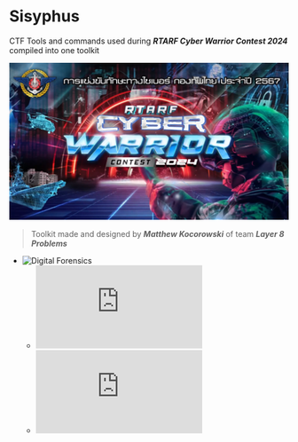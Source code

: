 # **Sisyphus**

CTF Tools and commands used during _**RTARF Cyber Warrior Contest 2024**_ compiled into one toolkit

![RTARF CWC 2024 Main Graphic](https://github.com/mattkoco/Sisyphus/blob/main/Screenshot%202024-07-08%20094737.png)

> Toolkit made and designed by ***Matthew Kocorowski*** of team ***Layer 8 Problems***

- ![Digital Forensics](https://github.com/mattkoco/Sisyphus/tree/main/Forensics%20(DF))
  - ![Disk Forensics](https://github.com/mattkoco/Sisyphus/blob/main/Forensics%20(DF)/Disk%20Forensics.md)
  - ![Steganography](https://github.com/mattkoco/Sisyphus/blob/main/Forensics%20(DF)/Stego.md)
